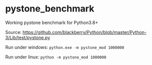 # pystone_benchmark
Working pystone benchmark for Python3.8+

Source: https://github.com/blackberry/Python/blob/master/Python-3/Lib/test/pystone.py

Run under windows:
`python.exe -m pystone_mod 1000000`

Run under linux:
`python -m pystone_mod 1000000`
